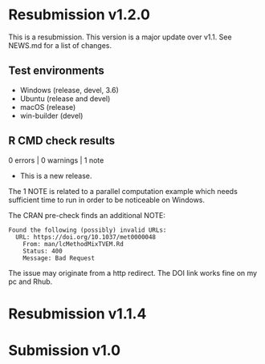 # Resubmission v1.2.0
This is a resubmission. This version is a major update over v1.1. See NEWS.md for a list of changes.

## Test environments
* Windows (release, devel, 3.6)
* Ubuntu (release and devel)
* macOS (release)
* win-builder (devel)

## R CMD check results

0 errors | 0 warnings | 1 note

* This is a new release.

The 1 NOTE is related to a parallel computation example which needs sufficient time to run in order to be noticeable on Windows.

The CRAN pre-check finds an additional NOTE:
```
Found the following (possibly) invalid URLs:
  URL: https://doi.org/10.1037/met0000048
    From: man/lcMethodMixTVEM.Rd
    Status: 400
    Message: Bad Request
```
The issue may originate from a http redirect. The DOI link works fine on my pc and Rhub.

# Resubmission v1.1.4
# Submission v1.0
